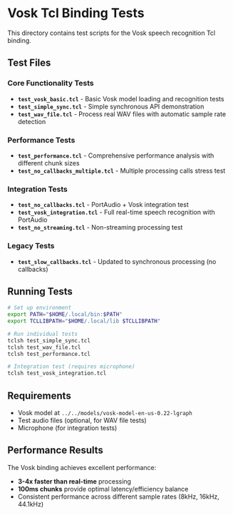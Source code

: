 # Vosk Tcl Binding Tests

This directory contains test scripts for the Vosk speech recognition Tcl binding.

## Test Files

### Core Functionality Tests
- **`test_vosk_basic.tcl`** - Basic Vosk model loading and recognition tests
- **`test_simple_sync.tcl`** - Simple synchronous API demonstration
- **`test_wav_file.tcl`** - Process real WAV files with automatic sample rate detection

### Performance Tests
- **`test_performance.tcl`** - Comprehensive performance analysis with different chunk sizes
- **`test_no_callbacks_multiple.tcl`** - Multiple processing calls stress test

### Integration Tests
- **`test_no_callbacks.tcl`** - PortAudio + Vosk integration test
- **`test_vosk_integration.tcl`** - Full real-time speech recognition with PortAudio
- **`test_no_streaming.tcl`** - Non-streaming processing test

### Legacy Tests
- **`test_slow_callbacks.tcl`** - Updated to synchronous processing (no callbacks)

## Running Tests

```bash
# Set up environment
export PATH="$HOME/.local/bin:$PATH"
export TCLLIBPATH="$HOME/.local/lib $TCLLIBPATH"

# Run individual tests
tclsh test_simple_sync.tcl
tclsh test_wav_file.tcl
tclsh test_performance.tcl

# Integration test (requires microphone)
tclsh test_vosk_integration.tcl
```

## Requirements

- Vosk model at `../../models/vosk-model-en-us-0.22-lgraph`
- Test audio files (optional, for WAV file tests)
- Microphone (for integration tests)

## Performance Results

The Vosk binding achieves excellent performance:
- **3-4x faster than real-time** processing
- **100ms chunks** provide optimal latency/efficiency balance
- Consistent performance across different sample rates (8kHz, 16kHz, 44.1kHz)